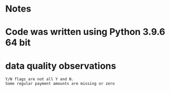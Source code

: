 # Notes

# Code was written using Python 3.9.6 64 bit

# data quality observations
    Y/N flags are not all Y and N.
    Some regular payment amounts are missing or zero


# 